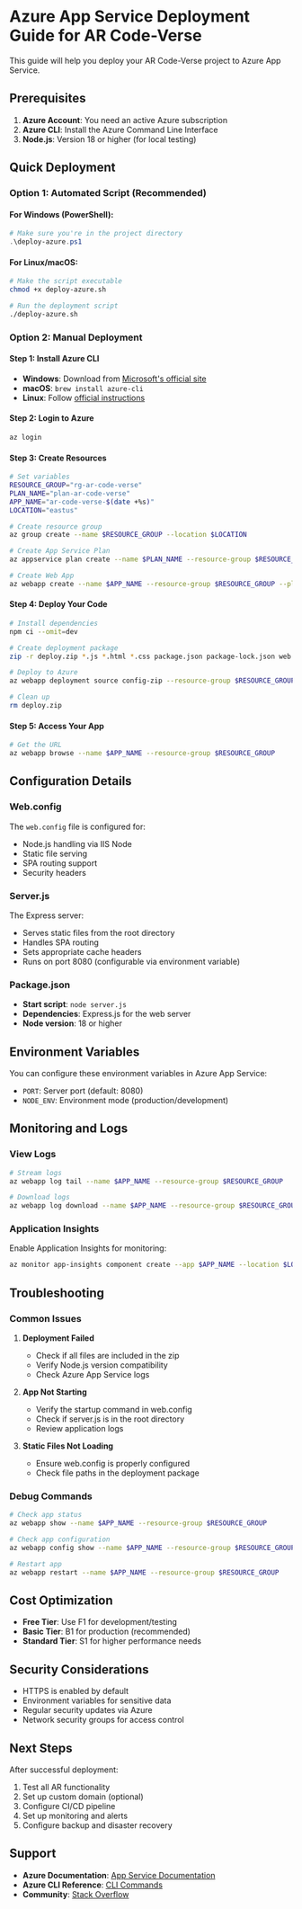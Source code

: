 # Azure App Service Deployment Guide for AR Code-Verse

This guide will help you deploy your AR Code-Verse project to Azure App Service.

## Prerequisites

1. **Azure Account**: You need an active Azure subscription
2. **Azure CLI**: Install the Azure Command Line Interface
3. **Node.js**: Version 18 or higher (for local testing)

## Quick Deployment

### Option 1: Automated Script (Recommended)

#### For Windows (PowerShell):
```powershell
# Make sure you're in the project directory
.\deploy-azure.ps1
```

#### For Linux/macOS:
```bash
# Make the script executable
chmod +x deploy-azure.sh

# Run the deployment script
./deploy-azure.sh
```

### Option 2: Manual Deployment

#### Step 1: Install Azure CLI
- **Windows**: Download from [Microsoft's official site](https://docs.microsoft.com/en-us/cli/azure/install-azure-cli-windows)
- **macOS**: `brew install azure-cli`
- **Linux**: Follow [official instructions](https://docs.microsoft.com/en-us/cli/azure/install-azure-cli-linux)

#### Step 2: Login to Azure
```bash
az login
```

#### Step 3: Create Resources
```bash
# Set variables
RESOURCE_GROUP="rg-ar-code-verse"
PLAN_NAME="plan-ar-code-verse"
APP_NAME="ar-code-verse-$(date +%s)"
LOCATION="eastus"

# Create resource group
az group create --name $RESOURCE_GROUP --location $LOCATION

# Create App Service Plan
az appservice plan create --name $PLAN_NAME --resource-group $RESOURCE_GROUP --location $LOCATION --sku B1 --is-linux

# Create Web App
az webapp create --name $APP_NAME --resource-group $RESOURCE_GROUP --plan $PLAN_NAME --runtime "NODE:18-lts"
```

#### Step 4: Deploy Your Code
```bash
# Install dependencies
npm ci --omit=dev

# Create deployment package
zip -r deploy.zip *.js *.html *.css package.json package-lock.json web.config

# Deploy to Azure
az webapp deployment source config-zip --resource-group $RESOURCE_GROUP --name $APP_NAME --src deploy.zip

# Clean up
rm deploy.zip
```

#### Step 5: Access Your App
```bash
# Get the URL
az webapp browse --name $APP_NAME --resource-group $RESOURCE_GROUP
```

## Configuration Details

### Web.config
The `web.config` file is configured for:
- Node.js handling via IIS Node
- Static file serving
- SPA routing support
- Security headers

### Server.js
The Express server:
- Serves static files from the root directory
- Handles SPA routing
- Sets appropriate cache headers
- Runs on port 8080 (configurable via environment variable)

### Package.json
- **Start script**: `node server.js`
- **Dependencies**: Express.js for the web server
- **Node version**: 18 or higher

## Environment Variables

You can configure these environment variables in Azure App Service:

- `PORT`: Server port (default: 8080)
- `NODE_ENV`: Environment mode (production/development)

## Monitoring and Logs

### View Logs
```bash
# Stream logs
az webapp log tail --name $APP_NAME --resource-group $RESOURCE_GROUP

# Download logs
az webapp log download --name $APP_NAME --resource-group $RESOURCE_GROUP
```

### Application Insights
Enable Application Insights for monitoring:
```bash
az monitor app-insights component create --app $APP_NAME --location $LOCATION --resource-group $RESOURCE_GROUP --application-type web
```

## Troubleshooting

### Common Issues

1. **Deployment Failed**
   - Check if all files are included in the zip
   - Verify Node.js version compatibility
   - Check Azure App Service logs

2. **App Not Starting**
   - Verify the startup command in web.config
   - Check if server.js is in the root directory
   - Review application logs

3. **Static Files Not Loading**
   - Ensure web.config is properly configured
   - Check file paths in the deployment package

### Debug Commands
```bash
# Check app status
az webapp show --name $APP_NAME --resource-group $RESOURCE_GROUP

# Check app configuration
az webapp config show --name $APP_NAME --resource-group $RESOURCE_GROUP

# Restart app
az webapp restart --name $APP_NAME --resource-group $RESOURCE_GROUP
```

## Cost Optimization

- **Free Tier**: Use F1 for development/testing
- **Basic Tier**: B1 for production (recommended)
- **Standard Tier**: S1 for higher performance needs

## Security Considerations

- HTTPS is enabled by default
- Environment variables for sensitive data
- Regular security updates via Azure
- Network security groups for access control

## Next Steps

After successful deployment:
1. Test all AR functionality
2. Set up custom domain (optional)
3. Configure CI/CD pipeline
4. Set up monitoring and alerts
5. Configure backup and disaster recovery

## Support

- **Azure Documentation**: [App Service Documentation](https://docs.microsoft.com/en-us/azure/app-service/)
- **Azure CLI Reference**: [CLI Commands](https://docs.microsoft.com/en-us/cli/azure/)
- **Community**: [Stack Overflow](https://stackoverflow.com/questions/tagged/azure-app-service) 